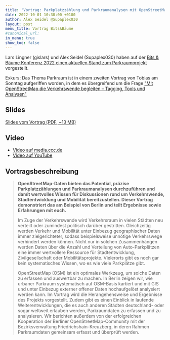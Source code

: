```yaml
---
title: 'Vortrag: Parkplatzzählung und Parkraumanalysen mit OpenStreetMap'
date: 2022-10-01 10:30:00 +0100
author: Alex Seidel @Supaplex030
layout: post
menu_title: Vortrag Bits&Bäume
#canonical_url:
in_menu: true
show_toc: false
---
```


Lars Lingner (gislars) und Alex Seidel (Supaplex030) haben auf der [Bits & Bäume Konferenz 2022 einen aktuellen Stand zum Parkraumprojekt](https://fahrplan22.bits-und-baeume.org/bitsundbaeume/talk/9S8MDK/) vorgestellt.

Exkurs: Das Thema Parkraum ist in einem zweiten Vortrag von Tobias am Sonntag aufgeriffen worden, in dem es übergreifend um die Frage ["Mit OpenStreetMap die Verkehrswende begleiten – Tagging, Tools und Analysen"](https://www.osm-verkehrswende.org/posts/2022-10-01-bits-baume-vortrag)

## Slides

[Slides vom Vortrag (PDF, ~13 MB)](/images/posts/bits-baume-parkplatzzaehlung-und-parkraumanalysen-mit-openstreetmap.pdf)


## Video

* [Video auf media.ccc.de](https://media.ccc.de/v/bitsundbaeume-20656-parkplatzzhlung-und-parkraumanalysen-mit-openstreetmap)
* [Video auf YouTube](https://www.youtube.com/watch?v=s213CrEmlk4)

<!-- <iframe class="w-full aspect-video mt-10" src="https://media.ccc.de/v/bitsundbaeume-20656-parkplatzzhlung-und-parkraumanalysen-mit-openstreetmap/oembed" frameborder="0" allowfullscreen></iframe> -->


## Vortragsbeschreibung

> **OpenStreetMap-Daten bieten das Potential, präzise Parkplatzzählungen und Parkraumanalysen durchzuführen und damit wertvolles Wissen für Diskussionen rund um Verkehrswende, Stadtentwicklung und Mobilität bereitzustellen. Dieser Vortrag demonstriert das am Beispiel von Berlin und teilt Ergebnisse sowie Erfahrungen mit euch.**
>
>Im Zuge der Verkehrswende wird Verkehrsraum in vielen Städten neu verteilt oder zumindest politisch darüber gestritten. Gleichzeitig werden Verkehr und Mobilität unter Einbezug geographischer Daten immer zielgerichteter, sodass beispielsweise unnötige Verkehrswege verhindert werden können. Nicht nur in solchen Zusammenhängen werden Daten über die Anzahl und Verteilung von Auto-Parkplätzen eine immer wertvollere Ressource für Stadtentwicklung, Zivilgesellschaft oder Mobilitätsprojekte. Vielerorts gibt es noch gar kein systematisches Wissen, wo es wie viele Parkplätze gibt.
>
>OpenStreetMap (OSM) ist ein optimales Werkzeug, um solche Daten zu erfassen und auswertbar zu machen. In Berlin zeigen wir, wie urbaner Parkraum systematisch auf OSM-Basis kartiert und mit GIS und unter Einbezug externer offener Daten hochaufgelöst analysiert werden kann. Im Vortrag wird die Herangehensweise und Ergebnisse des Projekts vorgestellt. Zudem gibt es einen Einblick in laufende Weiterentwicklungen, die es auch anderen Städten deutschland- oder sogar weltweit erlauben werden, Parkraumdaten zu erfassen und zu analysieren. Wir berichten außerdem von der erfolgreichen Kooperation der Berliner OpenStreetMap-Community mit der Bezirksverwaltung Friedrichshain-Kreuzberg, in deren Rahmen Parkraumdaten gemeinsam erfasst und überprüft werden.
